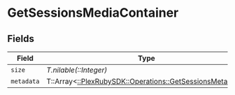 # GetSessionsMediaContainer


## Fields

| Field                                                                                                      | Type                                                                                                       | Required                                                                                                   | Description                                                                                                | Example                                                                                                    |
| ---------------------------------------------------------------------------------------------------------- | ---------------------------------------------------------------------------------------------------------- | ---------------------------------------------------------------------------------------------------------- | ---------------------------------------------------------------------------------------------------------- | ---------------------------------------------------------------------------------------------------------- |
| `size`                                                                                                     | *T.nilable(::Integer)*                                                                                     | :heavy_minus_sign:                                                                                         | N/A                                                                                                        | 1                                                                                                          |
| `metadata`                                                                                                 | T::Array<[::PlexRubySDK::Operations::GetSessionsMetadata](../../models/operations/getsessionsmetadata.md)> | :heavy_minus_sign:                                                                                         | N/A                                                                                                        |                                                                                                            |